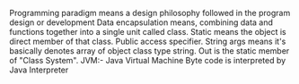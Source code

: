 Programming paradigm means a design philosophy followed in the program design or development
Data encapsulation means, combining data and functions together into a single unit called class.
Static means the object is direct member of that class.
Public access specifier.
String args means it's basically denotes array of object class type string.
Out is the static member of "Class System".
JVM:- Java Virtual Machine
Byte code is interpreted by Java Interpreter
